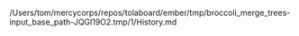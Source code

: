 /Users/tom/mercycorps/repos/tolaboard/ember/tmp/broccoli_merge_trees-input_base_path-JQGl19O2.tmp/1/History.md